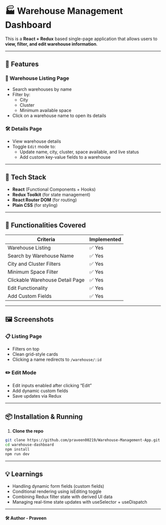 # 🏭 Warehouse Management Dashboard

This is a **React + Redux** based single-page application that allows users to **view, filter, and edit warehouse information**.

---

## 🚀 Features

### 🔎 Warehouse Listing Page

- Search warehouses by name
- Filter by:
  - City
  - Cluster
  - Minimum available space
- Click on a warehouse name to open its details

### 🛠️ Details Page

- View warehouse details
- Toggle `Edit` mode to:
  - Update name, city, cluster, space available, and live status
  - Add custom key-value fields to a warehouse

---

## 🧩 Tech Stack

- **React** (Functional Components + Hooks)
- **Redux Toolkit** (for state management)
- **React Router DOM** (for routing)
- **Plain CSS** (for styling)

---

## 🧪 Functionalities Covered

| Criteria                        | Implemented |
| ------------------------------- | ----------- |
| Warehouse Listing               | ✅ Yes      |
| Search by Warehouse Name        | ✅ Yes      |
| City and Cluster Filters        | ✅ Yes      |
| Minimum Space Filter            | ✅ Yes      |
| Clickable Warehouse Detail Page | ✅ Yes      |
| Edit Functionality              | ✅ Yes      |
| Add Custom Fields               | ✅ Yes      |

---

## 🖼️ Screenshots

### 📋 Listing Page

- Filters on top
- Clean grid-style cards
- Clicking a name redirects to `/warehouse/:id`

### ✏️ Edit Mode

- Edit inputs enabled after clicking “Edit”
- Add dynamic custom fields
- Save updates via Redux

---

## 📦 Installation & Running

1. **Clone the repo**

```bash
git clone https://github.com/praveen00219/Warehouse-Management-App.git
cd warehouse-dashboard
npm install
npm run dev
```

---

## 💡 Learnings

- Handling dynamic form fields (custom fields)
- Conditional rendering using isEditing toggle
- Combining Redux filter state with derived UI data
- Managing real-time state updates with useSelector + useDispatch

---

#### 🛠️ Author - Praveen
